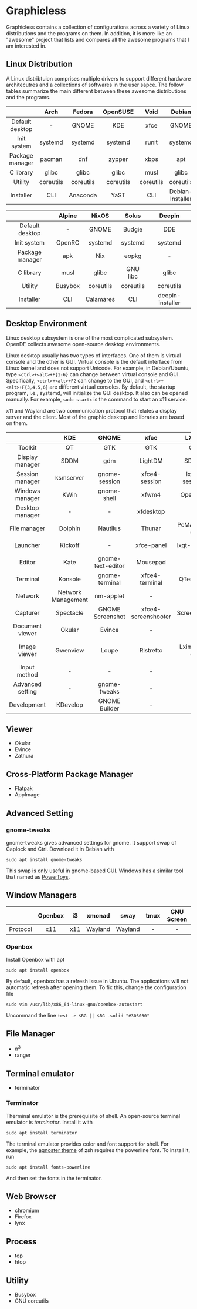 # Graphicless

Graphicless contains a collection of configurations across a variety of Linux distributions and the programs on them.
In addition, it is more like an "awesome" project that lists and compares all the awesome programs that I am interested in. 

## Linux Distribution

A Linux distribtuion comprises multiple drivers to support different hardware architecutres and a collections of softwares in the user sapce.
The follow tables summarize the main different between these awesome distributions and the programs.

|                 |    Arch   |   Fedora  |  OpenSUSE |    Void   |      Debian      |
|:---------------:|:---------:|:---------:|:---------:|:---------:|:----------------:|
| Default desktop |     -     |   GNOME   |    KDE    |    xfce   |       GNOME      |
|   Init system   |  systemd  |  systemd  |  systemd  |   runit   |      systemd     |
| Package manager |   pacman  |    dnf    |   zypper  |    xbps   |        apt       |
|    C library    |   glibc   |   glibc   |   glibc   |    musl   |       glibc      |
|     Utility     | coreutils | coreutils | coreutils | coreutils |     coreutils    |
|    Installer    |    CLI    |  Anaconda |    YaST   |    CLI    | Debian-Installer |

|                 |  Alpine |   NixOS   |   Solus   |      Deepin      |
|:---------------:|:-------:|:---------:|:---------:|:----------------:|
| Default desktop |    -    |   GNOME   |   Budgie  |        DDE       |
|   Init system   |  OpenRC |  systemd  |  systemd  |      systemd     |
| Package manager |   apk   |    Nix    |   eopkg   |         -        |
|    C library    |   musl  |   glibc   |  GNU libc |       glibc      |
|     Utility     | Busybox | coreutils | coreutils |     coreutils    |
|    Installer    |   CLI   | Calamares |    CLI    | deepin-installer |

## Desktop Environment

Linux desktop subsystem is one of the most complicated subsystem.
OpenDE collects awesome open-source desktop environments.

Linux desktop usually has two types of interfaces.
One of them is virtual console and the other is GUI.
Virtual console is the default interface from Linux kernel and does not support Unicode.
For example, in Debian/Ubuntu, type `<ctrl>+<alt>+F{1-6}` can change between virtual console and GUI.
Specifically, `<ctrl>+<alt>+F2` can change to the GUI, and `<ctrl>+<alt>+F{3,4,5,6}` are different virtual consoles.
By default, the startup program, i.e., systemd, will initialize the GUI desktop.
It also can be opened manually. 
For example, `sudo startx` is the command to start an x11 service.

x11 and Wayland are two communication protocol that relates a display server and the client.
Most of the graphic desktop and libraries are based on them.

|                  |         KDE        |       GNOME       |         xfce        |     LXQT     |         DDE         |
|:----------------:|:------------------:|:-----------------:|:-------------------:|:------------:|:-------------------:|
|      Toolkit     |         QT         |        GTK        |         GTK         |      QT      |          QT         |
|  Display manager |        SDDM        |        gdm        |       LightDM       |     SDDM     |       LightDM       |
|  Session manager |      ksmserver     |   gnome-session   |    xfce4-session    | lxqt-session |     dde-session     |
|  Windows manager |        KWin        |    gnome-shell    |        xfwm4        |    Openbox   |     deepin-kwin     |
|  Desktop manager |          -         |         -         |      xfdesktop      |       -      |          -          |
|   File manager   |       Dolphin      |     Nautilus      |        Thunar       |  PcManFm-qt  |   dde-file-manager  |
|     Launcher     |       Kickoff      |         -         |      xfce-panel     |  lxqt-runner |     dde-launcher    |
|      Editor      |        Kate        | gnome-text-editor |       Mousepad      |       -      |    deepin-editor    |
|     Terminal     |       Konsole      |   gnome-terminal  |    xfce4-terminal   |   QTerminal  |   deepin-terminal   |
|      Network     | Network Management |     nm-applet     |          -          |       -      |          -          |
|     Capturer     |      Spectacle     |  GNOME Screenshot | xfce4-screenshooter |  Screengrab  |  deepin-screenshot  |
|  Document viewer |       Okular       |       Evince      |          -          |       -      |    deepin-reader    |
|   Image viewer   |      Gwenview      |       Loupe       |      Ristretto      |  Lximage-qt  | deepin-image-viewer |
|   Input method   |          -         |         -         |          -          |       -      |      deepin-im      |
| Advanced setting |          -         |    gnome-tweaks   |          -          |       -      |     deepin-tweak    |
|    Development   |      KDevelop      |   GNOME Builder   |          -          |       -      |      Deepin-IDE     |


## Viewer

- Okular
- Evince
- Zathura

## Cross-Platform Package Manager

- Flatpak
- AppImage

## Advanced Setting

### gnome-tweaks

gnome-tweaks gives advanced settings for gnome.
It support swap of Caplock and Ctrl.
Download it in Debian with

    sudo apt install gnome-tweaks

This swap is only useful in gnome-based GUI.
Windows has a similar tool that named as [PowerToys](https://github.com/microsoft/PowerToys).

## Window Managers

|          | Openbox |  i3 |  xmonad |   sway  | tmux | GNU Screen |
|---------:|:-------:|:---:|:-------:|:-------:|:----:|:----------:|
| Protocol |   x11   | x11 | Wayland | Wayland |   -  |      -     |

### Openbox

Install Openbox with apt

    sudo apt install openbox

By default, openbox has a refresh issue in Ubuntu.
The applications will not automatic refresh after opening them.
To fix this, change the configuration file

    sudo vim /usr/lib/x86_64-linux-gnu/openbox-autostart

Uncommand the line `test -z $BG || $BG -solid "#303030"`

## File Manager

- $n^3$
- ranger

## Terminal emulator

- terminator

### Terminator

Therminal emulator is the prerequisite of shell.
An open-source terminal emulator is *terminator*.
Install it with

    sudo apt install terminator

The terminal emulator provides color and font support for shell.
For example, the [agnoster theme](https://github.com/agnoster/agnoster-zsh-theme) of zsh requires the powerline font.
To install it, run

    sudo apt install fonts-powerline

And then set the fonts in the terminator.

## Web Browser

- chromium
- Firefox
- lynx

## Process

- top
- htop

## Utility

- Busybox
- GNU coreutils
